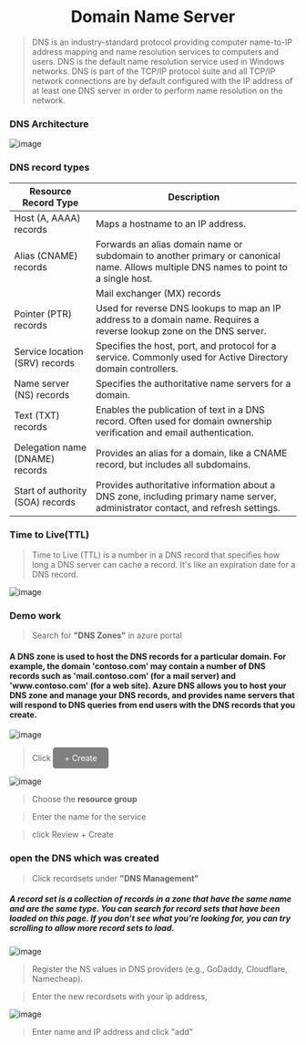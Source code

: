 <div align="center"><h1>Domain Name Server</h1></div>

> DNS is an industry-standard protocol providing computer name-to-IP address mapping and name resolution services to computers and users. DNS is the default name resolution service used in Windows networks. DNS is part of the TCP/IP protocol suite and all TCP/IP network connections are by default configured with the IP address of at least one DNS server in order to perform name resolution on the network.

 ### DNS Architecture
![image](https://github.com/user-attachments/assets/99fd34df-b010-417f-bff1-3487f722903c)

### DNS record types
| Resource Record Type  | Description |
|----------------------|-------------|
| Host (A, AAAA) records | Maps a hostname to an IP address. |
| Alias (CNAME) records | Forwards an alias domain name or subdomain to another primary or canonical name. Allows multiple DNS names to point to a single host. |
| |Mail exchanger (MX) records | Specifies the name of a computer that exchanges or forwards mail. Used to locate mail servers based on a DNS domain name. Preference values determine mail server priority. |
| Pointer (PTR) records | Used for reverse DNS lookups to map an IP address to a domain name. Requires a reverse lookup zone on the DNS server. |
| Service location (SRV) records | Specifies the host, port, and protocol for a service. Commonly used for Active Directory domain controllers. |
| Name server (NS) records | Specifies the authoritative name servers for a domain. |
| Text (TXT) records | Enables the publication of text in a DNS record. Often used for domain ownership verification and email authentication. |
| Delegation name (DNAME) records | Provides an alias for a domain, like a CNAME record, but includes all subdomains. |
| Start of authority (SOA) records | Provides authoritative information about a DNS zone, including primary name server, administrator contact, and refresh settings. |

### Time to Live(TTL)
> Time to Live (TTL) is a number in a DNS record that specifies how long a DNS server can cache a record. It's like an expiration date for a DNS record.

![image](https://github.com/user-attachments/assets/db6cff89-123f-455f-9851-c503c3852380)

### Demo work
> Search for **"DNS Zones"** in azure portal

<h4>A DNS zone is used to host the DNS records for a particular domain. For example, the domain 'contoso.com' may contain a number of DNS records such as 'mail.contoso.com' (for a mail server) and 'www.contoso.com' (for a web site). Azure DNS allows you to host your DNS zone and manage your DNS records, and provides name servers that will respond to DNS queries from end users with the DNS records that you create. </h4>

![image](https://github.com/user-attachments/assets/120b2829-9908-445b-84d1-a977f77f2156)

> Click <a href="#" style="display: inline-block; padding: 10px 20px; font-size: 14px; color: white; background-color: gray; text-align: center; text-decoration: none; border-radius: 5px;">+ Create</a>

![image](https://github.com/user-attachments/assets/5dfd7d51-6f19-4a5d-8663-294d1ebd0b8b)

> Choose the **resource group**

> Enter the name for the service

> click Review + Create

<h3>open the DNS which was created </h3>

> Click recordsets under **"DNS Management"**

<h5>A record set is a collection of records in a zone that have the same name and are the same type. You can search for record sets that have been loaded on this page. If you don’t see what you’re looking for, you can try scrolling to allow more record sets to load.</h5>
 
![image](https://github.com/user-attachments/assets/658e18eb-769a-4505-bdb2-f7aaa13d8f8d)

> Register the NS values in DNS providers (e.g., GoDaddy, Cloudflare, Namecheap).

> Enter the new recordsets with your ip address,

![image](https://github.com/user-attachments/assets/69d541cc-408a-4ebc-9433-a67b113a09ae)

> Enter name and IP address and click "add"




